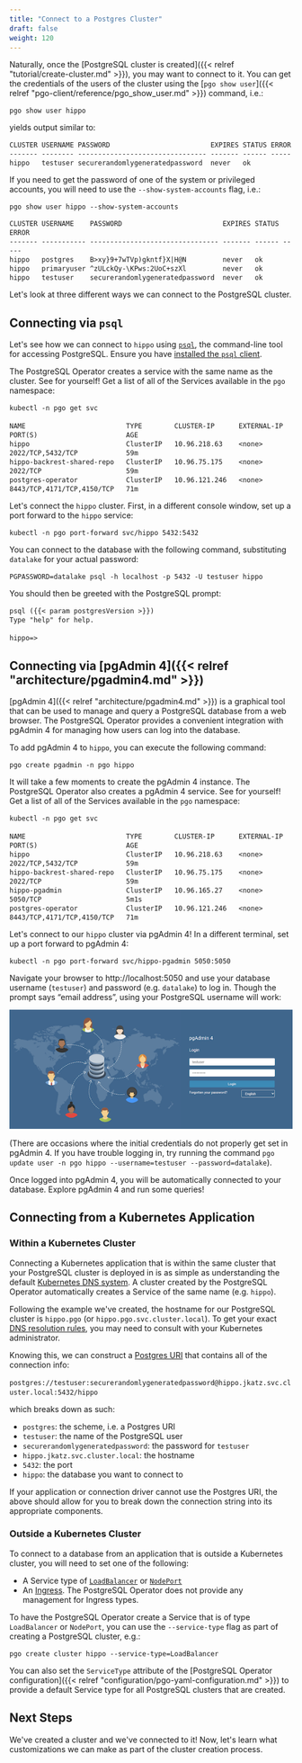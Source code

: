 ```yaml
---
title: "Connect to a Postgres Cluster"
draft: false
weight: 120
---
```


Naturally, once the [PostgreSQL cluster is created]({{< relref "tutorial/create-cluster.md" >}}), you may want to connect to it. You can get the credentials of the users of the cluster using the [`pgo show user`]({{< relref "pgo-client/reference/pgo_show_user.md" >}}) command, i.e.:

```
pgo show user hippo
```

yields output similar to:

```
CLUSTER USERNAME PASSWORD                         EXPIRES STATUS ERROR
------- -------- -------------------------------- ------- ------ -----
hippo   testuser securerandomlygeneratedpassword  never   ok
```

If you need to get the password of one of the system or privileged accounts, you will need to use the `--show-system-accounts` flag, i.e.:

```
pgo show user hippo --show-system-accounts
```

```
CLUSTER USERNAME    PASSWORD                         EXPIRES STATUS ERROR
------- ----------- -------------------------------- ------- ------ -----         
hippo   postgres    B>xy}9+7wTVp)gkntf}X|H@N         never   ok           
hippo   primaryuser ^zULckQy-\KPws:2UoC+szXl         never   ok  
hippo   testuser    securerandomlygeneratedpassword  never   ok
```

Let's look at three different ways we can connect to the PostgreSQL cluster.

## Connecting via `psql`

Let's see how we can connect to `hippo` using [`psql`](https://www.postgresql.org/docs/current/app-psql.html), the command-line tool for accessing PostgreSQL. Ensure you have [installed the `psql` client](https://www.crunchydata.com/developers/download-postgres/binaries/postgresql12).

The PostgreSQL Operator creates a service with the same name as the cluster. See for yourself! Get a list of all of the Services available in the `pgo` namespace:

```
kubectl -n pgo get svc

NAME                         TYPE        CLUSTER-IP      EXTERNAL-IP   PORT(S)                      AGE
hippo                        ClusterIP   10.96.218.63    <none>        2022/TCP,5432/TCP            59m
hippo-backrest-shared-repo   ClusterIP   10.96.75.175    <none>        2022/TCP                     59m
postgres-operator            ClusterIP   10.96.121.246   <none>        8443/TCP,4171/TCP,4150/TCP   71m
```

Let's connect the `hippo` cluster. First, in a different console window, set up a port forward to the `hippo` service:

```
kubectl -n pgo port-forward svc/hippo 5432:5432
```

You can connect to the database with the following command, substituting `datalake` for your actual password:

```
PGPASSWORD=datalake psql -h localhost -p 5432 -U testuser hippo
```

You should then be greeted with the PostgreSQL prompt:

```
psql ({{< param postgresVersion >}})
Type "help" for help.

hippo=>
```

## Connecting via [pgAdmin 4]({{< relref "architecture/pgadmin4.md" >}})

[pgAdmin 4]({{< relref "architecture/pgadmin4.md" >}}) is a graphical tool that can be used to manage and query a PostgreSQL database from a web browser. The PostgreSQL Operator provides a convenient integration with pgAdmin 4 for managing how users can log into the database.

To add pgAdmin 4 to `hippo`, you can execute the following command:

```
pgo create pgadmin -n pgo hippo
```

It will take a few moments to create the pgAdmin 4 instance. The PostgreSQL Operator also creates a pgAdmin 4 service. See for yourself! Get a list of all of the Services available in the `pgo` namespace:

```
kubectl -n pgo get svc

NAME                         TYPE        CLUSTER-IP      EXTERNAL-IP   PORT(S)                      AGE
hippo                        ClusterIP   10.96.218.63    <none>        2022/TCP,5432/TCP            59m
hippo-backrest-shared-repo   ClusterIP   10.96.75.175    <none>        2022/TCP                     59m
hippo-pgadmin                ClusterIP   10.96.165.27    <none>        5050/TCP                     5m1s
postgres-operator            ClusterIP   10.96.121.246   <none>        8443/TCP,4171/TCP,4150/TCP   71m
```

Let's connect to our `hippo` cluster via pgAdmin 4! In a different terminal, set up a port forward to pgAdmin 4:

```
kubectl -n pgo port-forward svc/hippo-pgadmin 5050:5050
```

Navigate your browser to http://localhost:5050 and use your database username (`testuser`) and password (e.g. `datalake`) to log in. Though the prompt says “email address”, using your PostgreSQL username will work:

![pgAdmin 4 Login Page](../images/pgadmin4-login2.png)

(There are occasions where the initial credentials do not properly get set in pgAdmin 4. If you have trouble logging in, try running the command `pgo update user -n pgo hippo --username=testuser --password=datalake`).

Once logged into pgAdmin 4, you will be automatically connected to your database. Explore pgAdmin 4 and run some queries!

## Connecting from a Kubernetes Application

### Within a Kubernetes Cluster

Connecting a Kubernetes application that is within the same cluster that your PostgreSQL cluster is deployed in is as simple as understanding the default [Kubernetes DNS system](https://kubernetes.io/docs/concepts/services-networking/dns-pod-service/#what-things-get-dns-names). A cluster created by the PostgreSQL Operator automatically creates a Service of the same name (e.g. `hippo`).

Following the example we've created, the hostname for our PostgreSQL cluster is `hippo.pgo` (or `hippo.pgo.svc.cluster.local`). To get your exact [DNS resolution rules](https://kubernetes.io/docs/tasks/administer-cluster/dns-debugging-resolution/), you may need to consult with your Kubernetes administrator.

Knowing this, we can construct a [Postgres URI](https://www.postgresql.org/docs/current/libpq-connect.html#LIBPQ-CONNSTRING) that contains all of the connection info:

`postgres://testuser:securerandomlygeneratedpassword@hippo.jkatz.svc.cluster.local:5432/hippo`

which breaks down as such:

- `postgres`: the scheme, i.e. a Postgres URI
- `testuser`: the name of the PostgreSQL user
- `securerandomlygeneratedpassword`: the password for `testuser`
- `hippo.jkatz.svc.cluster.local`: the hostname
- `5432`: the port
- `hippo`: the database you want to connect to

If your application or connection driver cannot use the Postgres URI, the above should allow for you to break down the connection string into its appropriate components.

### Outside a Kubernetes Cluster

To connect to a database from an application that is outside a Kubernetes cluster, you will need to set one of the following:

- A Service type of [`LoadBalancer`](https://kubernetes.io/docs/concepts/services-networking/service/#loadbalancer) or [`NodePort`](https://kubernetes.io/docs/concepts/services-networking/service/#nodeport)
- An [Ingress](https://kubernetes.io/docs/concepts/services-networking/ingress/). The PostgreSQL Operator does not provide any management for Ingress types.

To have the PostgreSQL Operator create a Service that is of type `LoadBalancer` or `NodePort`, you can use the `--service-type` flag as part of creating a PostgreSQL cluster, e.g.:

```
pgo create cluster hippo --service-type=LoadBalancer
```

You can also set the `ServiceType` attribute of the [PostgreSQL Operator configuration]({{< relref "configuration/pgo-yaml-configuration.md" >}}) to provide a default Service type for all PostgreSQL clusters that are created.

## Next Steps

We've created a cluster and we've connected to it! Now, let's learn what customizations we can make as part of the cluster creation process.
